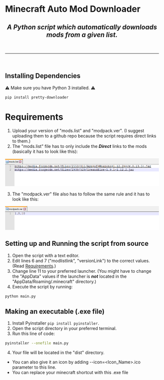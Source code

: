 # Minecraft Auto Mod Downloader
### <h2 align="center"> <i> <b> A Python script which automatically downloads mods from a given list. </b> </i> </h2>

<br>
<hr>
<br>

## Installing Dependencies 
⚠ Make sure you have Python 3 installed. ⚠

```bash
pip install pretty-downloader
```

# Requirements
1. Upload your version of "mods.list" and "modpack.ver". (I suggest uploading them to a github repo because the script requires direct links to them.)
2. The "mods.list" file has to only include the ***Direct*** links to the mods (basically it has to look like this):

![mods.list](https://github.com/Rayrsn/Minecraft-Auto-Mod-Downloader/raw/main/images/mods.list.png?raw=true)

3. The "modpack.ver" file also has to follow the same rule and it has to look like this:

![modpack.ver](https://github.com/Rayrsn/Minecraft-Auto-Mod-Downloader/raw/main/images/modpack.ver.png?raw=true)


## Setting up and Running the script from source
1. Open the script with a text editor.
2. Edit lines 6 and 7 ("modlistlink", "versionLink") to the correct values. (Read [Requirements](https://github.com/Rayrsn/Minecraft-Auto-Mod-Downloader/blob/main/README.md#requirements).)
3. Change line 11 to your preferred launcher. (You might have to change the "AppData" values if the launcher is ***not*** located in the "AppData/Roaming/.minecraft" directory.)
4. Execute the script by running:
```bash
python main.py
```

## Making an executable (.exe file)
1. Install Pyinstaller `pip install pyinstaller`.
2. Open the script directory in your preferred terminal.
3. Run this line of code:
```bash
pyinstaller --onefile main.py
```
4. Your file will be located in the "dist" directory.
* You can also give it an icon by adding --icon=<Icon_Name>.ico parameter to this line.
* You can replace your minecraft shortcut with this .exe file
